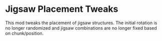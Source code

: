# Jigsaw Placement Tweaks

This mod tweaks the placement of jigsaw structures. The initial rotation is no longer randomized and jigsaw combinations are no longer fixed based on chunk/position.
